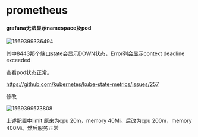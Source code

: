# prometheus

#### grafana无法显示namespace及pod

![1569399336494](D:\document\book\ai\prometheus\kube-state-metrics-error.png)

其中8443那个端口state会显示DOWN状态，Error列会显示context deadline exceeded



查看pod状态正常。

https://github.com/kubernetes/kube-state-metrics/issues/257

修改

![1569399573808](D:\document\book\ai\prometheus\deploy.png)

上述配置中limit 原来为cpu 20m，memory 40Mi。后改为cpu 200m，memory 400Mi。然后服务正常